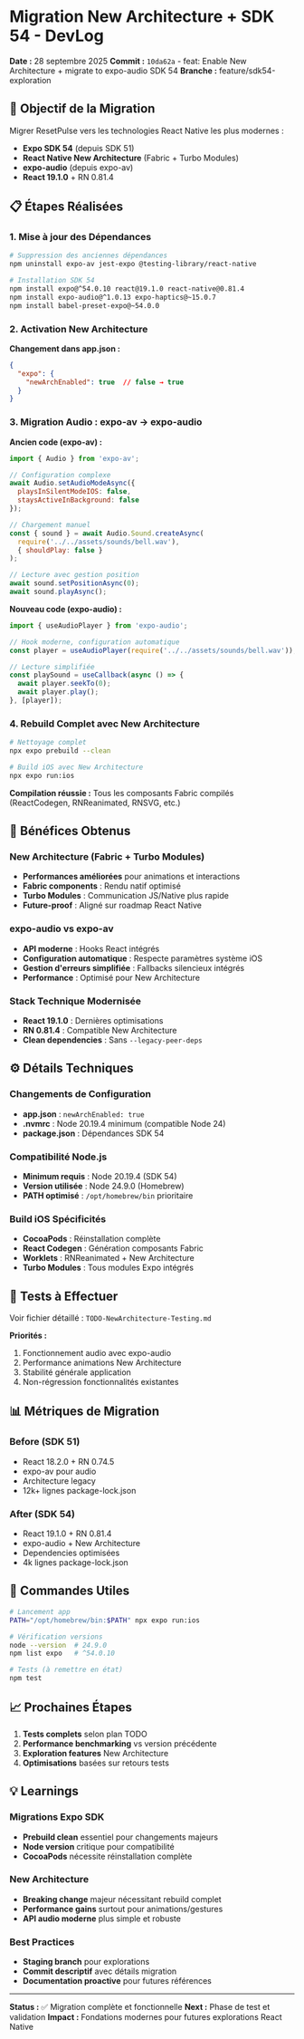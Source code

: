 # Migration New Architecture + SDK 54 - DevLog

**Date :** 28 septembre 2025
**Commit :** `10da62a` - feat: Enable New Architecture + migrate to expo-audio SDK 54
**Branche :** feature/sdk54-exploration

## 🎯 Objectif de la Migration

Migrer ResetPulse vers les technologies React Native les plus modernes :
- **Expo SDK 54** (depuis SDK 51)
- **React Native New Architecture** (Fabric + Turbo Modules)
- **expo-audio** (depuis expo-av)
- **React 19.1.0** + RN 0.81.4

## 📋 Étapes Réalisées

### 1. Mise à jour des Dépendances
```bash
# Suppression des anciennes dépendances
npm uninstall expo-av jest-expo @testing-library/react-native

# Installation SDK 54
npm install expo@^54.0.10 react@19.1.0 react-native@0.81.4
npm install expo-audio@^1.0.13 expo-haptics@~15.0.7
npm install babel-preset-expo@~54.0.0
```

### 2. Activation New Architecture
**Changement dans app.json :**
```json
{
  "expo": {
    "newArchEnabled": true  // false → true
  }
}
```

### 3. Migration Audio : expo-av → expo-audio

**Ancien code (expo-av) :**
```javascript
import { Audio } from 'expo-av';

// Configuration complexe
await Audio.setAudioModeAsync({
  playsInSilentModeIOS: false,
  staysActiveInBackground: false
});

// Chargement manuel
const { sound } = await Audio.Sound.createAsync(
  require('../../assets/sounds/bell.wav'),
  { shouldPlay: false }
);

// Lecture avec gestion position
await sound.setPositionAsync(0);
await sound.playAsync();
```

**Nouveau code (expo-audio) :**
```javascript
import { useAudioPlayer } from 'expo-audio';

// Hook moderne, configuration automatique
const player = useAudioPlayer(require('../../assets/sounds/bell.wav'));

// Lecture simplifiée
const playSound = useCallback(async () => {
  await player.seekTo(0);
  await player.play();
}, [player]);
```

### 4. Rebuild Complet avec New Architecture

```bash
# Nettoyage complet
npx expo prebuild --clean

# Build iOS avec New Architecture
npx expo run:ios
```

**Compilation réussie :** Tous les composants Fabric compilés (ReactCodegen, RNReanimated, RNSVG, etc.)

## 🚀 Bénéfices Obtenus

### New Architecture (Fabric + Turbo Modules)
- **Performances améliorées** pour animations et interactions
- **Fabric components** : Rendu natif optimisé
- **Turbo Modules** : Communication JS/Native plus rapide
- **Future-proof** : Aligné sur roadmap React Native

### expo-audio vs expo-av
- **API moderne** : Hooks React intégrés
- **Configuration automatique** : Respecte paramètres système iOS
- **Gestion d'erreurs simplifiée** : Fallbacks silencieux intégrés
- **Performance** : Optimisé pour New Architecture

### Stack Technique Modernisée
- **React 19.1.0** : Dernières optimisations
- **RN 0.81.4** : Compatible New Architecture
- **Clean dependencies** : Sans `--legacy-peer-deps`

## ⚙️ Détails Techniques

### Changements de Configuration
- **app.json** : `newArchEnabled: true`
- **.nvmrc** : Node 20.19.4 minimum (compatible Node 24)
- **package.json** : Dépendances SDK 54

### Compatibilité Node.js
- **Minimum requis** : Node 20.19.4 (SDK 54)
- **Version utilisée** : Node 24.9.0 (Homebrew)
- **PATH optimisé** : `/opt/homebrew/bin` prioritaire

### Build iOS Spécificités
- **CocoaPods** : Réinstallation complète
- **React Codegen** : Génération composants Fabric
- **Worklets** : RNReanimated + New Architecture
- **Turbo Modules** : Tous modules Expo intégrés

## 🧪 Tests à Effectuer

Voir fichier détaillé : `TODO-NewArchitecture-Testing.md`

**Priorités :**
1. Fonctionnement audio avec expo-audio
2. Performance animations New Architecture
3. Stabilité générale application
4. Non-régression fonctionnalités existantes

## 📊 Métriques de Migration

### Before (SDK 51)
- React 18.2.0 + RN 0.74.5
- expo-av pour audio
- Architecture legacy
- 12k+ lignes package-lock.json

### After (SDK 54)
- React 19.1.0 + RN 0.81.4
- expo-audio + New Architecture
- Dependencies optimisées
- 4k lignes package-lock.json

## 🔧 Commandes Utiles

```bash
# Lancement app
PATH="/opt/homebrew/bin:$PATH" npx expo run:ios

# Vérification versions
node --version  # 24.9.0
npm list expo   # ^54.0.10

# Tests (à remettre en état)
npm test
```

## 📈 Prochaines Étapes

1. **Tests complets** selon plan TODO
2. **Performance benchmarking** vs version précédente
3. **Exploration features** New Architecture
4. **Optimisations** basées sur retours tests

## 💡 Learnings

### Migrations Expo SDK
- **Prebuild clean** essentiel pour changements majeurs
- **Node version** critique pour compatibilité
- **CocoaPods** nécessite réinstallation complète

### New Architecture
- **Breaking change** majeur nécessitant rebuild complet
- **Performance gains** surtout pour animations/gestures
- **API audio moderne** plus simple et robuste

### Best Practices
- **Staging branch** pour explorations
- **Commit descriptif** avec détails migration
- **Documentation proactive** pour futures références

---

**Status :** ✅ Migration complète et fonctionnelle
**Next :** Phase de test et validation
**Impact :** Fondations modernes pour futures explorations React Native